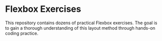 # Flexbox Exercises
This repository contains dozens of practical Flexbox exercises. The goal is to gain a thorough understanding of this layout method through hands-on coding practice.
